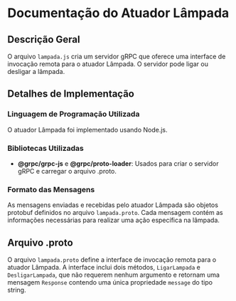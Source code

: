 # Documentação do Atuador Lâmpada

## Descrição Geral
O arquivo `lampada.js` cria um servidor gRPC que oferece uma interface de invocação remota para o atuador Lâmpada. O servidor pode ligar ou desligar a lâmpada.

## Detalhes de Implementação

### Linguagem de Programação Utilizada
O atuador Lâmpada foi implementado usando Node.js.

### Bibliotecas Utilizadas
- **@grpc/grpc-js** e **@grpc/proto-loader**: Usados para criar o servidor gRPC e carregar o arquivo .proto.

### Formato das Mensagens
As mensagens enviadas e recebidas pelo atuador Lâmpada são objetos protobuf definidos no arquivo `lampada.proto`. Cada mensagem contém as informações necessárias para realizar uma ação específica na lâmpada.

## Arquivo .proto
O arquivo `lampada.proto` define a interface de invocação remota para o atuador Lâmpada. A interface inclui dois métodos, `LigarLampada` e `DesligarLampada`, que não requerem nenhum argumento e retornam uma mensagem `Response` contendo uma única propriedade `message` do tipo string.